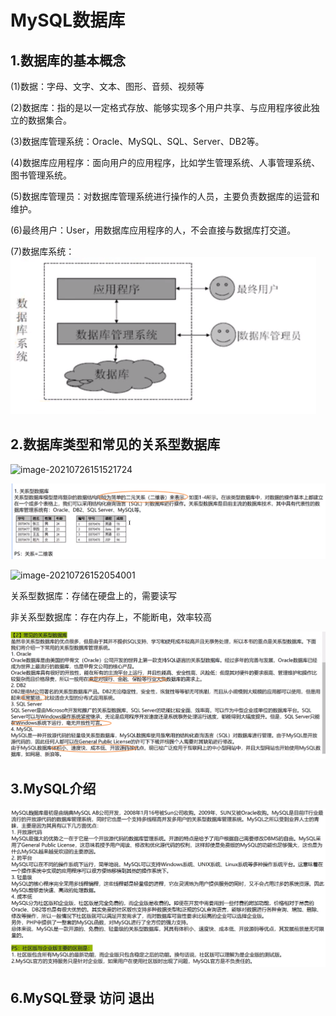 # MySQL数据库

## 1.数据库的基本概念

 (1)数据：字母、文字、文本、图形、音频、视频等

(2)数据库：指的是以一定格式存放、能够实现多个用户共享、与应用程序彼此独立的数据集合。

(3)数据库管理系统：Oracle、MySQL、SQL、Server、DB2等。

(4)数据库应用程序：面向用户的应用程序，比如学生管理系统、人事管理系统、图书管理系统。

(5)数据库管理员：对数据库管理系统进行操作的人员，主要负责数据库的运营和维护。

(6)最终用户：User，用数据库应用程序的人，不会直接与数据库打交道。

(7)数据库系统：![image-20210726151417081](.images/image-20210726151417081-1627435889102435.png)





## 2.数据库类型和常见的关系型数据库

![image-20210726151521724](C:\Users\10592\AppData\Roaming\Typora\typora-user-images\image-20210726151521724.png)

![image-20210726151744066](.images/image-20210726151744066-1627435890343436.png)

![image-20210726152054001](C:\Users\10592\AppData\Roaming\Typora\typora-user-images\image-20210726152054001.png)

关系型数据库：存储在硬盘上的，需要读写

非关系型数据库：存在内存上，不能断电，效率较高

![image-20210726152633082](.images/image-20210726152633082-1627435892206437.png)



## 3.MySQL介绍

![image-20210726153603310](.images/image-20210726153603310-1627435893735438.png)





## 6.MySQL登录 访问 退出